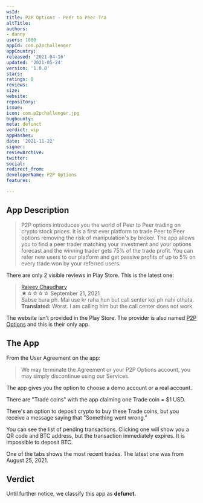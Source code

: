 ```yaml
---
wsId: 
title: P2P Options - Peer to Peer Tra
altTitle: 
authors:
- danny
users: 1000
appId: com.p2pchallenger
appCountry: 
released: '2021-04-16'
updated: '2021-05-24'
version: '1.0.8'
stars: 
ratings: 8
reviews: 
size: 
website: 
repository: 
issue: 
icon: com.p2pchallenger.jpg
bugbounty: 
meta: defunct
verdict: wip
appHashes: 
date: '2021-11-22'
signer: 
reviewArchive: 
twitter: 
social: 
redirect_from: 
developerName: P2P Options
features: 

---
```


## App Description

> P2P options introduces you the world of Peer to Peer trading on crypto stock prices. It is a first ever platform to trade Peer to Peer options removing the risk of manipulation's by broker. The app allows you to find a peer trader matching your investment and your options forecast and the winning trader gets 75% of the trade profit. You can refer new users to our platform and get passive profits of up to 5% on every trade won by your referred users.

There are only 2 visible reviews in Play Store. This is the latest one:

> [Rajeev Chaudhary](https://play.google.com/store/apps/details?id=com.p2pchallenger&reviewId=gp%3AAOqpTOEATg78cFPXVN_2eksHirSQUgo0FxZ9lexhpBPs7hgTZBDFnGAxolAVk2z6umhiIfpeRu7Zt-yN2hY8Zkc)<br>
  ★☆☆☆☆ September 21, 2021 <br>
       Sabse bura ph. Mai use kr raha hun but call senter koi ph nahi othata.<br>
       **Translated:** Worst. I am calling him but the call center does not work.
       
The website isn't provided in the Play Store. The provider is also named [P2P Options](https://play.google.com/store/apps/developer?id=P2P+Options) and this is their only app.

## The App

From the User Agreement on the app:

> We may terminate the Agreement or your P2P Options account, you may simply discontinue using our Services.

The app gives you the option to choose a demo account or a real account.

There are "Trade coins" with the app claiming one Trade coin = $1 USD. 

There's an option to deposit crypto to buy these Trade coins, but you receive a message saying that "Something went wrong." 

You can see the list of pending transactions. Clicking one will show you a QR code and BTC address, but the transaction immediately expires. It is impossible to deposit BTC.

One of the tabs shows the most recent trades. The latest one was from August 25, 2021.

## Verdict

Until further notice, we classify this app as **defunct.**
